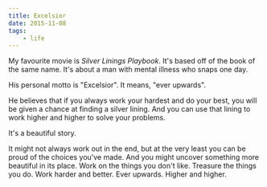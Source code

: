 ```yaml
---
title: Excelsior
date: 2015-11-08
tags:
    - life
---
```


My favourite movie is *Silver Linings Playbook*. It's based off of the book of the same name. It's about a man with mental illness who snaps one day.

His personal motto is "Excelsior". It means, "ever upwards".

He believes that if you always work your hardest and do your best, you will be given a chance at finding a silver lining. And you can use that lining to work higher and higher to solve your problems.

It's a beautiful story.

It might not always work out in the end, but at the very least you can be proud of the choices you've made. And you might uncover something more beautiful in its place. Work on the things you don't like. Treasure the things you do. Work harder and better. Ever upwards. Higher and higher.
